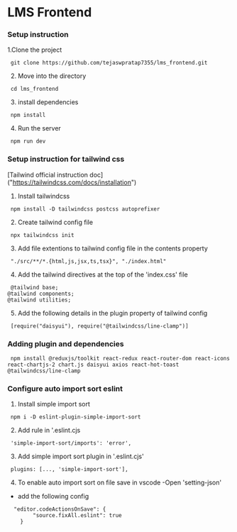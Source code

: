 # LMS Frontend

### Setup instruction

1.Clone the project

```
 git clone https://github.com/tejaswpratap7355/lms_frontend.git
```
2. Move into the directory

```
 cd lms_frontend
```

3. install dependencies

```
 npm install
```

4. Run the server

```
 npm run dev
```

### Setup instruction for tailwind css

[Tailwind official instruction doc] ("https://tailwindcss.com/docs/installation")

1. Install tailwindcss

```
 npm install -D tailwindcss postcss autoprefixer
```

2. Create tailwind  config file

```
 npx tailwindcss init
```

3. Add file extentions to tailwind config file in the contents property

```
 "./src/**/*.{html,js,jsx,ts,tsx}", "./index.html"
```

4. Add the tailwind directives at the top of the 'index.css' file 

```
 @tailwind base;
@tailwind components;
@tailwind utilities;
```

5. Add the following details in the plugin property of tailwind config
```
 [require("daisyui"), require("@tailwindcss/line-clamp")]
```

### Adding plugin and dependencies

```
 npm install @reduxjs/toolkit react-redux react-router-dom react-icons react-chartjs-2 chart.js daisyui axios react-hot-toast @tailwindcss/line-clamp
```

### Configure auto import sort eslint

1. Install simple import sort

```
 npm i -D eslint-plugin-simple-import-sort
```

2. Add rule in '.eslint.cjs
```
 'simple-import-sort/imports': 'error',
```

3. Add simple import sort plugin in '.eslint.cjs'

```
 plugins: [..., 'simple-import-sort'],
```

4. To enable auto import sort on file save in vscode
  -Open 'setting-json'
  - add the following config

```
  "editor.codeActionsOnSave": {
        "source.fixAll.eslint": true 
    }
```